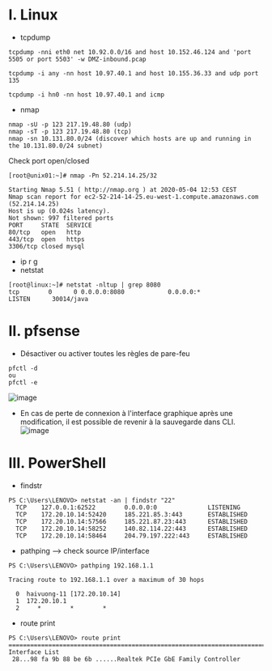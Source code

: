 # I. Linux
* tcpdump
```
tcpdump -nni eth0 net 10.92.0.0/16 and host 10.152.46.124 and 'port 5505 or port 5503' -w DMZ-inbound.pcap

tcpdump -i any -nn host 10.97.40.1 and host 10.155.36.33 and udp port 135

tcpdump -i hn0 -nn host 10.97.40.1 and icmp

```
* nmap
```
nmap -sU -p 123 217.19.48.80 (udp) 
nmap -sT -p 123 217.19.48.80 (tcp) 
nmap -sn 10.131.80.0/24 (discover which hosts are up and running in the 10.131.80.0/24 subnet)
```
Check port open/closed
```
[root@unix01:~]# nmap -Pn 52.214.14.25/32

Starting Nmap 5.51 ( http://nmap.org ) at 2020-05-04 12:53 CEST
Nmap scan report for ec2-52-214-14-25.eu-west-1.compute.amazonaws.com (52.214.14.25)
Host is up (0.024s latency).
Not shown: 997 filtered ports
PORT     STATE  SERVICE
80/tcp   open   http
443/tcp  open   https
3306/tcp closed mysql
```
* ip r g
* netstat
```
[root@linux:~]# netstat -nltup | grep 8080
tcp        0      0 0.0.0.0:8080            0.0.0.0:*               LISTEN      30014/java
```

# II. pfsense
* Désactiver ou activer toutes les règles de pare-feu
```
pfctl -d
ou
pfctl -e
```
![image](https://github.com/kawaiiineko-website/tutoriels/assets/170332168/ee8ae1a0-188f-4071-89eb-4c408448cdfd)

* En cas de perte de connexion à l'interface graphique après une modification, il est possible de revenir à la sauvegarde dans CLI.
![image](https://github.com/kawaiiineko-website/tutoriels/assets/170332168/7db933a6-e31e-4e0d-b285-c7015b588f6b)

# III. PowerShell
* findstr
```
PS C:\Users\LENOVO> netstat -an | findstr "22"
  TCP    127.0.0.1:62522        0.0.0.0:0              LISTENING
  TCP    172.20.10.14:52420     185.221.85.3:443       ESTABLISHED
  TCP    172.20.10.14:57566     185.221.87.23:443      ESTABLISHED
  TCP    172.20.10.14:58252     140.82.114.22:443      ESTABLISHED
  TCP    172.20.10.14:58464     204.79.197.222:443     ESTABLISHED
```
* pathping --> check source IP/interface
```
PS C:\Users\LENOVO> pathping 192.168.1.1

Tracing route to 192.168.1.1 over a maximum of 30 hops

  0  haivuong-11 [172.20.10.14]
  1  172.20.10.1
  2     *        *        *
```
* route print
```
PS C:\Users\LENOVO> route print
===========================================================================
Interface List
 28...98 fa 9b 88 be 6b ......Realtek PCIe GbE Family Controller
```
